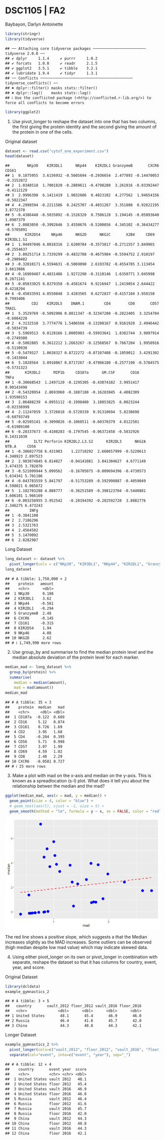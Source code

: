 DSC1105 \| FA2
================
Baybayon, Darlyn Antoinette

``` r
library(stringr)
library(tidyverse)
```

    ## ── Attaching core tidyverse packages ──────────────────────── tidyverse 2.0.0 ──
    ## ✔ dplyr     1.1.4     ✔ purrr     1.0.2
    ## ✔ forcats   1.0.0     ✔ readr     2.1.5
    ## ✔ ggplot2   3.5.1     ✔ tibble    3.2.1
    ## ✔ lubridate 1.9.4     ✔ tidyr     1.3.1
    ## ── Conflicts ────────────────────────────────────────── tidyverse_conflicts() ──
    ## ✖ dplyr::filter() masks stats::filter()
    ## ✖ dplyr::lag()    masks stats::lag()
    ## ℹ Use the conflicted package (<http://conflicted.r-lib.org/>) to force all conflicts to become errors

``` r
library(ggplot2)
```

1.  Use pivot_longer to reshape the dataset into one that has two
    columns, the first giving the protein identity and the second giving
    the amount of the protein in one of the cells.

Original dataset

``` r
dataset <- read.csv("cytof_one_experiment.csv")
head(dataset)
```

    ##        NKp30    KIR3DL1      NKp44    KIR2DL1 GranzymeB       CXCR6      CD161
    ## 1  0.1875955  3.6156932 -0.5605694 -0.2936654  2.477893 -0.14470053 -0.3152872
    ## 2  1.0348518  1.7001820 -0.2889611 -0.4798280  3.261016 -0.03392447 -0.4112129
    ## 3  2.9996398  6.1411419  1.9032606  0.4823102  4.277562  1.94654156 -0.5022347
    ## 4  4.2998594 -0.2211586  0.2425707 -0.4831267  3.351808  0.92622195  3.8772370
    ## 5 -0.4386448 -0.5035892 -0.1526320  0.7506128  3.194145 -0.05893640  1.0907379
    ## 6  2.0883050 -0.3992646  3.4550676 -0.5200856  4.345102 -0.36434277 -0.5705891
    ##       KIR2DS4     NKp46      NKG2D      NKG2C       X2B4     CD69 KIR3DL1.S1
    ## 1  1.94497046 4.0818316  2.6200784 -0.3573817 -0.2711557 3.849965 -0.2554637
    ## 2  3.80251714 3.7339299 -0.4832788 -0.4675984 -0.5594752 2.910197 -0.2909482
    ## 3 -0.32010171 4.5594631 -0.5069090  2.6193782 -0.4554785 3.113454  3.6613886
    ## 4 -0.16969487 4.4831486  1.9272290 -0.3110146  1.6350771 3.045998  0.2871241
    ## 5 -0.05033025 0.8379358 -0.4581674  0.9216947  1.2419054 2.644422  0.4218294
    ## 6 -0.45033591 4.0550848  3.4283565  0.6272837 -0.4157104 3.958158  0.7993406
    ##          CD2    KIR2DL5    DNAM.1         CD4        CD8       CD57      TRAIL
    ## 1  5.3529769 -0.5092906 0.8811347 -0.32347280 -0.2822405  3.3254704 -0.6084228
    ## 2  4.3132510  3.7774776 1.5406568 -0.13208167  0.9161920  2.4946442 -0.5034739
    ## 3  5.5969513  0.8128166 1.0005903 -0.59933641  1.8382744  3.9897914 -0.2749380
    ## 4 -0.5002885  0.3612212 1.2663267 -0.12568567  0.7667204  1.9950916 -0.5130930
    ## 5 -0.5479527  1.0638327 0.8722272 -0.07107408 -0.1059012  3.4291302 -0.1433044
    ## 6  5.1028564  3.0918867 0.8717267 -0.47986180 -0.2577198 -0.5784575 -0.5731323
    ##       KIR3DL2      MIP1b     CD107a      GM.CSF       CD16        TNFa
    ## 1 -0.30668543  1.2497120 -0.1295305 -0.43074102  3.9951417  0.90143498
    ## 2 -0.54320954  2.8693060 -0.1887180 -0.16283845  4.4082309  1.93590153
    ## 3  2.06488239  4.0955112 -0.1998480  3.18853825  6.0023244 -0.02336999
    ## 4  2.11247859  3.3726018 -0.5720339  0.91310694  5.8238698 -0.60793749
    ## 5 -0.02505141 -0.3099826 -0.1068511 -0.60370379  4.0122501 -0.61989100
    ## 6 -0.28337673 -0.4108283 -0.1797545 -0.06372458 -0.5832926  0.14311030
    ##           ILT2 Perforin KIR2DL2.L3.S2      KIR2DL3      NKG2A    NTB.A     CD56
    ## 1 -0.386027758 6.431983    1.22710292  2.660657999 -0.5220613 4.348923 2.897523
    ## 2  2.983874845 6.814827   -0.04141081  3.841304627  4.6771149 3.474335 3.782870
    ## 3 -0.521099944 5.099562   -0.16705075 -0.009694396 -0.4730573 5.634341 5.701186
    ## 4 -0.043783559 5.841797   -0.51753289 -0.592990887 -0.4059049 4.598021 6.065672
    ## 5  1.182703288 4.888777   -0.36251589 -0.398123704 -0.5440881 3.606101 1.966169
    ## 6 -0.003258955 3.952542   -0.20194392 -0.202592720  3.8882776 2.346275 6.473243
    ##         INFg
    ## 1 -0.3841108
    ## 2  2.7186296
    ## 3  2.5321763
    ## 4  2.4564582
    ## 5  3.1470092
    ## 6  2.8282987

Long Dataset

``` r
long_dataset <- dataset %>%
  pivot_longer(cols = c("NKp30", "KIR3DL1", "NKp44", "KIR2DL1", "GranzymeB", "CXCR6", "CD161", "KIR2DS4", "NKp46", "NKG2D", "NKG2C", "X2B4", "CD69", "KIR3DL1.S1", "CD2", "KIR2DL5", "DNAM.1", "CD4", "CD8", "CD57", "TRAIL", "KIR3DL2", "MIP1b", "CD107a", "GM.CSF", "CD16", "TNFa", "ILT2", "Perforin", "KIR2DL2.L3.S2", "KIR2DL3", "NKG2A", "NTB.A", "CD56", "INFg"), names_to="protein", values_to="amount")
long_dataset
```

    ## # A tibble: 1,750,000 × 2
    ##    protein   amount
    ##    <chr>      <dbl>
    ##  1 NKp30      0.188
    ##  2 KIR3DL1    3.62 
    ##  3 NKp44     -0.561
    ##  4 KIR2DL1   -0.294
    ##  5 GranzymeB  2.48 
    ##  6 CXCR6     -0.145
    ##  7 CD161     -0.315
    ##  8 KIR2DS4    1.94 
    ##  9 NKp46      4.08 
    ## 10 NKG2D      2.62 
    ## # ℹ 1,749,990 more rows

2.  Use group_by and summarise to find the median protein level and the
    median absolute deviation of the protein level for each marker.

``` r
median_mad <- long_dataset %>%
  group_by(protein) %>%
  summarise(
    median = median(amount),
    mad = mad(amount))
median_mad
```

    ## # A tibble: 35 × 3
    ##    protein  median   mad
    ##    <chr>     <dbl> <dbl>
    ##  1 CD107a  -0.122  0.609
    ##  2 CD16     5.12   0.874
    ##  3 CD161    0.726  1.69 
    ##  4 CD2      3.95   1.68 
    ##  5 CD4     -0.204  0.395
    ##  6 CD56     5.71   0.998
    ##  7 CD57     3.07   1.99 
    ##  8 CD69     4.59   1.02 
    ##  9 CD8      2.40   2.29 
    ## 10 CXCR6   -0.0581 0.727
    ## # ℹ 25 more rows

3.  Make a plot with mad on the x-axis and median on the y-axis. This is
    known as a spreadlocation (s-l) plot. What does it tell you about
    the relationship betwen the median and the mad?

``` r
ggplot(median_mad, aes(x = mad, y = median)) +
  geom_point(size = 4, color = "blue") +
  # geom_text(aes(l), vjust = -1, size = 5) +
  geom_smooth(method = "lm", formula = y ~ x, se = FALSE, color = "red", linetype = "dashed")
```

![](DSC1105_FA2_BAYBAYON_files/figure-gfm/unnamed-chunk-5-1.png)<!-- -->

The red line shows a positive slope, which suggests a that the Median
increases slightly as the MAD increases. Some outliers can be observed
(high median despite low mad value) which may indicate skewed data.

4.  Using either pivot_longer on its own or pivot_longer in combination
    with separate, reshape the dataset so that it has columns for
    country, event, year, and score.

Original Dataset

``` r
library(dcldata)
example_gymnastics_2
```

    ## # A tibble: 3 × 5
    ##   country       vault_2012 floor_2012 vault_2016 floor_2016
    ##   <chr>              <dbl>      <dbl>      <dbl>      <dbl>
    ## 1 United States       48.1       45.4       46.9       46.0
    ## 2 Russia              46.4       41.6       45.7       42.0
    ## 3 China               44.3       40.8       44.3       42.1

Longer Dataset

``` r
example_gymnastics_2 %>%
  pivot_longer(cols=c("vault_2012", "floor_2012", "vault_2016", "floor_2016"), names_to = "event", values_to="score") %>%
  separate(col="event", into=c("event", "year"), sep="_")
```

    ## # A tibble: 12 × 4
    ##    country       event year  score
    ##    <chr>         <chr> <chr> <dbl>
    ##  1 United States vault 2012   48.1
    ##  2 United States floor 2012   45.4
    ##  3 United States vault 2016   46.9
    ##  4 United States floor 2016   46.0
    ##  5 Russia        vault 2012   46.4
    ##  6 Russia        floor 2012   41.6
    ##  7 Russia        vault 2016   45.7
    ##  8 Russia        floor 2016   42.0
    ##  9 China         vault 2012   44.3
    ## 10 China         floor 2012   40.8
    ## 11 China         vault 2016   44.3
    ## 12 China         floor 2016   42.1
